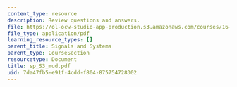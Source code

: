 ```yaml
---
content_type: resource
description: Review questions and answers.
file: https://ol-ocw-studio-app-production.s3.amazonaws.com/courses/16-01-unified-engineering-i-ii-iii-iv-fall-2005-spring-2006/7da47fb5e91f4cddf804875754728302_sp_S3_mud.pdf
file_type: application/pdf
learning_resource_types: []
parent_title: Signals and Systems
parent_type: CourseSection
resourcetype: Document
title: sp_S3_mud.pdf
uid: 7da47fb5-e91f-4cdd-f804-875754728302
---
```

